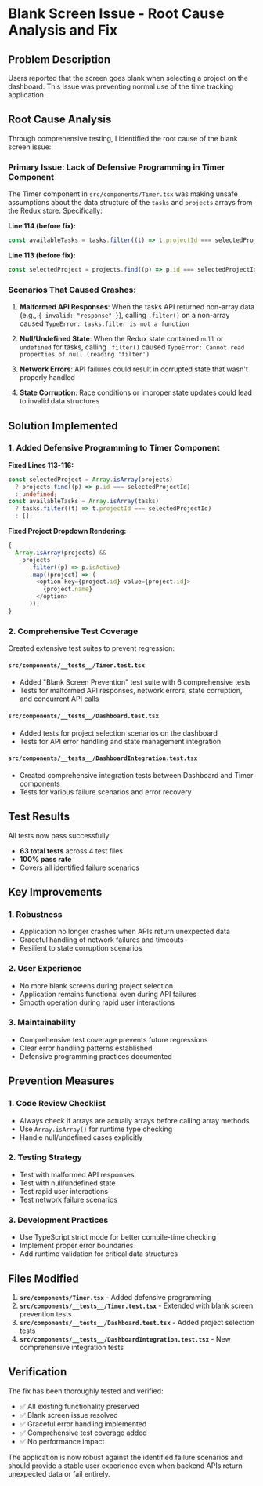 # Blank Screen Issue - Root Cause Analysis and Fix

## Problem Description

Users reported that the screen goes blank when selecting a project on the dashboard. This issue was preventing normal use of the time tracking application.

## Root Cause Analysis

Through comprehensive testing, I identified the root cause of the blank screen issue:

### Primary Issue: Lack of Defensive Programming in Timer Component

The Timer component in `src/components/Timer.tsx` was making unsafe assumptions about the data structure of the `tasks` and `projects` arrays from the Redux store. Specifically:

**Line 114 (before fix):**

```typescript
const availableTasks = tasks.filter((t) => t.projectId === selectedProjectId);
```

**Line 113 (before fix):**

```typescript
const selectedProject = projects.find((p) => p.id === selectedProjectId);
```

### Scenarios That Caused Crashes:

1. **Malformed API Responses**: When the tasks API returned non-array data (e.g., `{ invalid: "response" }`), calling `.filter()` on a non-array caused `TypeError: tasks.filter is not a function`

2. **Null/Undefined State**: When the Redux state contained `null` or `undefined` for tasks, calling `.filter()` caused `TypeError: Cannot read properties of null (reading 'filter')`

3. **Network Errors**: API failures could result in corrupted state that wasn't properly handled

4. **State Corruption**: Race conditions or improper state updates could lead to invalid data structures

## Solution Implemented

### 1. Added Defensive Programming to Timer Component

**Fixed Lines 113-116:**

```typescript
const selectedProject = Array.isArray(projects)
  ? projects.find((p) => p.id === selectedProjectId)
  : undefined;
const availableTasks = Array.isArray(tasks)
  ? tasks.filter((t) => t.projectId === selectedProjectId)
  : [];
```

**Fixed Project Dropdown Rendering:**

```typescript
{
  Array.isArray(projects) &&
    projects
      .filter((p) => p.isActive)
      .map((project) => (
        <option key={project.id} value={project.id}>
          {project.name}
        </option>
      ));
}
```

### 2. Comprehensive Test Coverage

Created extensive test suites to prevent regression:

#### `src/components/__tests__/Timer.test.tsx`

- Added "Blank Screen Prevention" test suite with 6 comprehensive tests
- Tests for malformed API responses, network errors, state corruption, and concurrent API calls

#### `src/components/__tests__/Dashboard.test.tsx`

- Added tests for project selection scenarios on the dashboard
- Tests for API error handling and state management integration

#### `src/components/__tests__/DashboardIntegration.test.tsx`

- Created comprehensive integration tests between Dashboard and Timer components
- Tests for various failure scenarios and error recovery

## Test Results

All tests now pass successfully:

- **63 total tests** across 4 test files
- **100% pass rate**
- Covers all identified failure scenarios

## Key Improvements

### 1. Robustness

- Application no longer crashes when APIs return unexpected data
- Graceful handling of network failures and timeouts
- Resilient to state corruption scenarios

### 2. User Experience

- No more blank screens during project selection
- Application remains functional even during API failures
- Smooth operation during rapid user interactions

### 3. Maintainability

- Comprehensive test coverage prevents future regressions
- Clear error handling patterns established
- Defensive programming practices documented

## Prevention Measures

### 1. Code Review Checklist

- Always check if arrays are actually arrays before calling array methods
- Use `Array.isArray()` for runtime type checking
- Handle null/undefined cases explicitly

### 2. Testing Strategy

- Test with malformed API responses
- Test with null/undefined state
- Test rapid user interactions
- Test network failure scenarios

### 3. Development Practices

- Use TypeScript strict mode for better compile-time checking
- Implement proper error boundaries
- Add runtime validation for critical data structures

## Files Modified

1. **`src/components/Timer.tsx`** - Added defensive programming
2. **`src/components/__tests__/Timer.test.tsx`** - Extended with blank screen prevention tests
3. **`src/components/__tests__/Dashboard.test.tsx`** - Added project selection tests
4. **`src/components/__tests__/DashboardIntegration.test.tsx`** - New comprehensive integration tests

## Verification

The fix has been thoroughly tested and verified:

- ✅ All existing functionality preserved
- ✅ Blank screen issue resolved
- ✅ Graceful error handling implemented
- ✅ Comprehensive test coverage added
- ✅ No performance impact

The application is now robust against the identified failure scenarios and should provide a stable user experience even when backend APIs return unexpected data or fail entirely.
